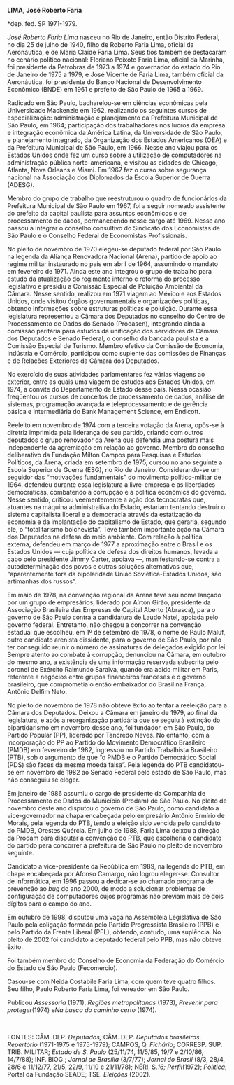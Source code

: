 **LIMA, José Roberto Faria**

\*dep. fed. SP 1971-1979.

*José Roberto Faria Lima* nasceu no Rio de Janeiro, então Distrito
Federal, no dia 25 de julho de 1940, filho de Roberto Faria Lima,
oficial da Aeronáutica, e de Maria Claíde Faria Lima. Seus tios também
se destacaram no cenário político nacional: Floriano Peixoto Faria Lima,
oficial da Marinha, foi presidente da Petrobras de 1973 a 1974 e
governador do estado do Rio de Janeiro de 1975 a 1979, e José Vicente de
Faria Lima, também oficial da Aeronáutica, foi presidente do Banco
Nacional de Desenvolvimento Econômico (BNDE) em 1961 e prefeito de São
Paulo de 1965 a 1969.

Radicado em São Paulo, bacharelou-se em ciências econômicas pela
Universidade Mackenzie em 1962, realizando os seguintes cursos de
especialização: administração e planejamento da Prefeitura Municipal de
São Paulo, em 1964; participação dos trabalhadores nos lucros da empresa
e integração econômica da América Latina, da Universidade de São Paulo,
e planejamento integrado, da Organização dos Estados Americanos (OEA) e
da Prefeitura Municipal de São Paulo, em 1966. Nesse ano viajou para os
Estados Unidos onde fez um curso sobre a utilização de computadores na
administração pública norte-americana, e visitou as cidades de Chicago,
Atlanta, Nova Orleans e Miami. Em 1967 fez o curso sobre segurança
nacional na Associação dos Diplomados da Escola Superior de Guerra
(ADESG).

Membro do grupo de trabalho que reestruturou o quadro de funcionários da
Prefeitura Municipal de São Paulo em 1967, foi a seguir nomeado
assistente do prefeito da capital paulista para assuntos econômicos e de
processamento de dados, permanecendo nesse cargo até 1969. Nesse ano
passou a integrar o conselho consultivo do Sindicato dos Economistas de
São Paulo e o Conselho Federal de Economistas Profissionais.

No pleito de novembro de 1970 elegeu-se deputado federal por São Paulo
na legenda da Aliança Renovadora Nacional (Arena), partido de apoio ao
regime militar instaurado no país em abril de 1964, assumindo o mandato
em fevereiro de 1971. Ainda este ano integrou o grupo de trabalho para
estudo da atualização do regimento interno e reforma do processo
legislativo e presidiu a Comissão Especial de Poluição Ambiental da
Câmara. Nesse sentido, realizou em 1971 viagem ao México e aos Estados
Unidos, onde visitou órgãos governamentais e organizações políticas,
obtendo informações sobre estruturas políticas e poluição. Durante essa
legislatura representou a Câmara dos Deputados no conselho do Centro de
Processamento de Dados do Senado (Prodasen), integrando ainda a comissão
paritária para estudos da unificação dos servidores da Câmara dos
Deputados e Senado Federal, o conselho da bancada paulista e a Comissão
Especial de Turismo. Membro efetivo da Comissão de Economia, Indústria e
Comércio, participou como suplente das comissões de Finanças e de
Relações Exteriores da Câmara dos Deputados.

No exercício de suas atividades parlamentares fez várias viagens ao
exterior, entre as quais uma viagem de estudos aos Estados Unidos, em
1974, a convite do Departamento de Estado desse país. Nessa ocasião
freqüentou os cursos de conceitos de processamento de dados, análise de
sistemas, programação avançada e teleprocessamento e de gerência básica
e intermediária do Bank Management Science, em Endicott.

Reeleito em novembro de 1974 com a terceira votação da Arena, opôs-se à
diretriz imprimida pela liderança de seu partido, criando com outros
deputados o grupo renovador da Arena que defendia uma postura mais
independente da agremiação em relação ao governo. Membro do conselho
deliberativo da Fundação Mílton Campos para Pesquisas e Estudos
Políticos, da Arena, criada em setembro de 1975, cursou no ano seguinte
a Escola Superior de Guerra (ESG), no Rio de Janeiro. Considerando-se um
seguidor das “motivações fundamentais” do movimento político-militar de
1964, defendeu durante essa legislatura a livre-empresa e as liberdades
democráticas, combatendo a corrupção e a política econômica do governo.
Nesse sentido, criticou veementemente a ação dos tecnocratas que,
atuantes na máquina administrativa do Estado, estariam tentando destruir
o sistema capitalista liberal e a democracia através da estatização da
economia e da implantação do capitalismo de Estado, que geraria, segundo
ele, o “totalitarismo bolchevista”. Teve também importante ação na
Câmara dos Deputados na defesa do meio ambiente. Com relação à política
externa, defendeu em março de 1977 a aproximação entre o Brasil e os
Estados Unidos — cuja política de defesa dos direitos humanos, levada a
cabo pelo presidente Jimmy Carter, apoiava —, manifestando-se contra a
autodeterminação dos povos e outras soluções alternativas que,
“aparentemente fora da bipolaridade União Soviética-Estados Unidos, são
artimanhas dos russos”.

Em maio de 1978, na convenção regional da Arena teve seu nome lançado
por um grupo de empresários, liderado por Aírton Girão, presidente da
Associação Brasileira das Empresas de Capital Aberto (Abrasca), para o
governo de São Paulo contra a candidatura de Laudo Natel, apoiada pelo
governo federal. Entretanto, não chegou a concorrer na convenção
estadual que escolheu, em 1º de setembro de 1978, o nome de Paulo Maluf,
outro candidato arenista dissidente, para o governo de São Paulo, por
não ter conseguido reunir o número de assinaturas de delegados exigido
por lei. Sempre atento ao combate à corrupção, denunciou na Câmara, em
outubro do mesmo ano, a existência de uma informação reservada subscrita
pelo coronel de Exército Raimundo Saraiva, quando era adido militar em
Paris, referente a negócios entre grupos financeiros franceses e o
governo brasileiro, que comprometia o então embaixador do Brasil na
França, Antônio Delfim Neto.

No pleito de novembro de 1978 não obteve êxito ao tentar a reeleição
para a Câmara dos Deputados. Deixou a Câmara em janeiro de 1979, ao
final da legislatura, e após a reorganização partidária que se seguiu à
extinção do bipartidarismo em novembro desse ano, foi fundador, em São
Paulo, do Partido Popular (PP), liderado por Tancredo Neves. No entanto,
com a incorporação do PP ao Partido do Movimento Democrático Brasileiro
(PMDB) em fevereiro de 1982, ingressou no Partido Trabalhista Brasileiro
(PTB), sob o argumento de que “o PMDB e o Partido Democrático Social
(PDS) são faces da mesma moeda falsa”. Pela legenda do PTB candidatou-se
em novembro de 1982 ao Senado Federal pelo estado de São Paulo, mas não
conseguiu se eleger.

Em janeiro de 1986 assumiu o cargo de presidente da Companhia de
Processamento de Dados do Município (Prodam) de São Paulo. No pleito de
novembro deste ano disputou o governo de São Paulo, como candidato a
vice-governador na chapa encabeçada pelo empresário Antônio Ermírio de
Morais, pela legenda do PTB, tendo a eleição sido vencida pelo candidato
do PMDB, Orestes Quércia. Em julho de 1988, Faria Lima deixou a direção
da Prodam para disputar a convenção do PTB, que escolheria o candidato
do partido para concorrer à prefeitura de São Paulo no pleito de
novembro seguinte.

Candidato a vice-presidente da República em 1989, na legenda do PTB, em
chapa encabeçada por Afonso Camargo, não logrou eleger-se. Consultor de
informática, em 1996 passou a dedicar-se ao chamado programa de
prevenção ao *bug* do ano 2000, de modo a solucionar problemas de
configuração de computadores cujos programas não previam mais de dois
dígitos para o campo do ano.

Em outubro de 1998, disputou uma vaga na Assembléia Legislativa de São
Paulo pela coligação formada pelo Partido Progressista Brasileiro (PPB)
e pelo Partido da Frente Liberal (PFL), obtendo, contudo, uma suplência.
No pleito de 2002 foi candidato a deputado federal pelo PPB, mas não
obteve êxito.

Foi também membro do Conselho de Economia da Federação do Comércio do
Estado de São Paulo (Fecomercio).

Casou-se com Neida Costabile Faria Lima, com quem teve quatro filhos.
Seu filho, Paulo Roberto Faria Lima, foi vereador em São Paulo.

Publicou *Assessoria* (1971), *Regiões metropolitanas* (1973), *Prevenir
para proteger*(1974) e*Na busca do caminho certo* (1974).

 

FONTES: CÂM. DEP. *Deputados;* CÂM. DEP. *Deputados brasileiros*.
*Repertório* (1971-1975 e 1975-1979); CAMPOS, Q. *Fichário*; CORRESP.
SUP. TRIB. MILITAR; *Estado de S. Paulo* (25/11/74, 11/5/85, 19/7 e
2/10/86, 14/7/88); INF. BIOG.; *Jornal de Brasília* (3/7/77); *Jornal do
Brasil* (8/3, 28/4, 28/6 e 11/12/77, 21/5, 22/9, 11/10 e 21/11/78);
NÉRI, S.*16; Perfil*(1972); *Política*; Portal da Fundação SEADE; TSE.
*Eleições* (2002)*.*

 
